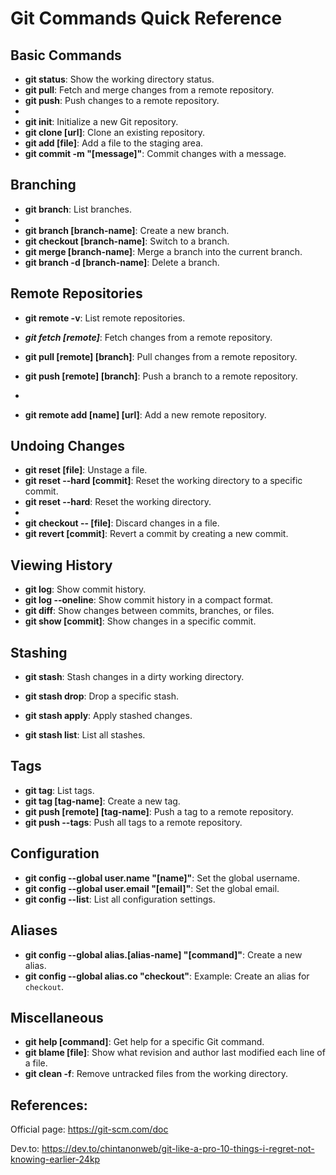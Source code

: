 # Git Commands Quick Reference

## Basic Commands
- **git status**: Show the working directory status.
- **git pull**: Fetch and merge changes from a remote repository.
- **git push**: Push changes to a remote repository.
-
- **git init**: Initialize a new Git repository.
- **git clone [url]**: Clone an existing repository.
- **git add [file]**: Add a file to the staging area.
- **git commit -m "[message]"**: Commit changes with a message.

## Branching
- **git branch**: List branches.
-
- **git branch [branch-name]**: Create a new branch.
- **git checkout [branch-name]**: Switch to a branch.
- **git merge [branch-name]**: Merge a branch into the current branch.
- **git branch -d [branch-name]**: Delete a branch.

## Remote Repositories
- **git remote -v**: List remote repositories.

- ***git fetch [remote]***: Fetch changes from a remote repository.
- **git pull [remote] [branch]**: Pull changes from a remote repository.
- **git push [remote] [branch]**: Push a branch to a remote repository.
-
- **git remote add [name] [url]**: Add a new remote repository.

## Undoing Changes
- **git reset [file]**: Unstage a file.
- **git reset --hard [commit]**: Reset the working directory to a specific commit.
- **git reset --hard**: Reset the working directory.
- 
- **git checkout -- [file]**: Discard changes in a file.
- **git revert [commit]**: Revert a commit by creating a new commit.

## Viewing History
- **git log**: Show commit history.
- **git log --oneline**: Show commit history in a compact format.
- **git diff**: Show changes between commits, branches, or files.
- **git show [commit]**: Show changes in a specific commit.

## Stashing
- **git stash**: Stash changes in a dirty working directory.
- **git stash drop**: Drop a specific stash.

- **git stash apply**: Apply stashed changes.
- **git stash list**: List all stashes.

## Tags
- **git tag**: List tags.
- **git tag [tag-name]**: Create a new tag.
- **git push [remote] [tag-name]**: Push a tag to a remote repository.
- **git push --tags**: Push all tags to a remote repository.

## Configuration
- **git config --global user.name "[name]"**: Set the global username.
- **git config --global user.email "[email]"**: Set the global email.
- **git config --list**: List all configuration settings.

## Aliases
- **git config --global alias.[alias-name] "[command]"**: Create a new alias.
- **git config --global alias.co "checkout"**: Example: Create an alias for `checkout`.

## Miscellaneous
- **git help [command]**: Get help for a specific Git command.
- **git blame [file]**: Show what revision and author last modified each line of a file.
- **git clean -f**: Remove untracked files from the working directory.

## References:

Official page:
  https://git-scm.com/doc

Dev.to:
  https://dev.to/chintanonweb/git-like-a-pro-10-things-i-regret-not-knowing-earlier-24kp
